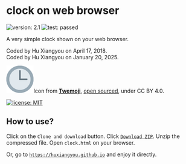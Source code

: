 # clock on web browser

![version: 2.1](https://img.shields.io/badge/version-2.1-lightgrey.svg)
![test: passed](https://img.shields.io/badge/tests-passed-brightgreen.svg)

A very simple clock shown on your web browser.

Coded by Hu Xiangyou on April 17, 2018.  
Coded by Hu Xiangyou on January 20, 2025.

[![clock icon](https://raw.githubusercontent.com/twitter/twemoji/refs/heads/master/assets/72x72/1f552.png)](#)Icon from [**Twemoji**](https://github.com/twitter/twemoji), [open sourced](https://blog.twitter.com/developer/en_us/a/2014/open-sourcing-twitter-emoji-for-everyone.html), under CC BY 4.0.

[![license: MIT](https://img.shields.io/badge/license-MIT-blue.svg)](https://opensource.org/licenses/mit-license.php)

## How to use?

Click on the `Clone and download` button. Click [`Download ZIP`](https://github.com/huxiangyou/clock-on-web-browser/archive/master.zip). Unzip the compressed file. Open `clock.html` on your browser.

Or, go to [`https://huxiangyou.github.io`](https://huxiangyou.github.io/clock-on-web-browser/clock.html) and enjoy it directly.

